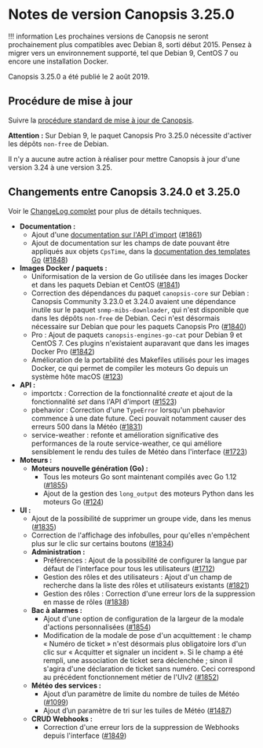 # Notes de version Canopsis 3.25.0

!!! information
    Les prochaines versions de Canopsis ne seront prochainement plus compatibles avec Debian 8, sorti début 2015. Pensez à migrer vers un environnement supporté, tel que Debian 9, CentOS 7 ou encore une installation Docker.

Canopsis 3.25.0 a été publié le 2 août 2019.

## Procédure de mise à jour

Suivre la [procédure standard de mise à jour de Canopsis](../guide-administration/mise-a-jour/index.md).

**Attention :** Sur Debian 9, le paquet Canopsis Pro 3.25.0 nécessite d'activer les dépôts `non-free` de Debian.

Il n'y a aucune autre action à réaliser pour mettre Canopsis à jour d'une version 3.24 à une version 3.25.

## Changements entre Canopsis 3.24.0 et 3.25.0

Voir le [ChangeLog complet](https://git.canopsis.net/canopsis/canopsis/blob/develop/CHANGELOG.md) pour plus de détails techniques.

*  **Documentation :**
    *  Ajout d'une [documentation sur l'API d'import](../guide-developpement/api/api-v2-import.md) ([#1861](https://git.canopsis.net/canopsis/canopsis/issues/1861))
    *  Ajout de documentation sur les champs de date pouvant être appliqués aux objets `CpsTime`, dans la [documentation des templates Go](../guide-administration/architecture-interne/templates-golang.md#declaration-de-variables) ([#1848](https://git.canopsis.net/canopsis/canopsis/issues/1848))
*  **Images Docker / paquets :**
    *  Uniformisation de la version de Go utilisée dans les images Docker et dans les paquets Debian et CentOS ([#1841](https://git.canopsis.net/canopsis/canopsis/issues/1841))
    *  Correction des dépendances du paquet `canopsis-core` sur Debian : Canopsis Community 3.23.0 et 3.24.0 avaient une dépendance inutile sur le paquet `snmp-mibs-downloader`, qui n'est disponible que dans les dépôts `non-free` de Debian. Ceci n'est désormais nécessaire sur Debian que pour les paquets Canopsis Pro ([#1840](https://git.canopsis.net/canopsis/canopsis/issues/1840))
    *  Pro : Ajout de paquets `canopsis-engines-go-cat` pour Debian 9 et CentOS 7. Ces plugins n'existaient auparavant que dans les images Docker Pro ([#1842](https://git.canopsis.net/canopsis/canopsis/issues/1842))
    *  Amélioration de la portabilité des Makefiles utilisés pour les images Docker, ce qui permet de compiler les moteurs Go depuis un système hôte macOS ([#123](https://git.canopsis.net/canopsis/go-engines/issues/123))
*  **API :**
    *  importctx : Correction de la fonctionnalité *create* et ajout de la fonctionnalité *set* dans l'API d'import ([#1523](https://git.canopsis.net/canopsis/canopsis/issues/1523))
    *  pbehavior : Correction d'une `TypeError` lorsqu'un pbehavior commence à une date future. Ceci pouvait notamment causer des erreurs 500 dans la Météo ([#1831](https://git.canopsis.net/canopsis/canopsis/issues/1831))
    *  service-weather : refonte et amélioration significative des performances de la route service-weather, ce qui améliore sensiblement le rendu des tuiles de Météo dans l'interface ([#1723](https://git.canopsis.net/canopsis/canopsis/issues/1723))
*  **Moteurs :**
    *  **Moteurs nouvelle génération (Go) :**
        *  Tous les moteurs Go sont maintenant compilés avec Go 1.12 ([#1855](https://git.canopsis.net/canopsis/canopsis/issues/1855))
        *  Ajout de la gestion des `long_output` des moteurs Python dans les moteurs Go ([#124](https://git.canopsis.net/canopsis/go-engines/issues/124))
*  **UI :**
    *  Ajout de la possibilité de supprimer un groupe vide, dans les menus ([#1835](https://git.canopsis.net/canopsis/canopsis/issues/1835))
    *  Correction de l'affichage des infobulles, pour qu'elles n'empêchent plus sur le clic sur certains boutons ([#1834](https://git.canopsis.net/canopsis/canopsis/issues/1834))
    *  **Administration :**
        *  Préférences : Ajout de la possibilité de configurer la langue par défaut de l'interface pour tous les utilisateurs ([#1712](https://git.canopsis.net/canopsis/canopsis/issues/1712))
        *  Gestion des rôles et des utilisateurs : Ajout d'un champ de recherche dans la liste des rôles et utilisateurs existants ([#1821](https://git.canopsis.net/canopsis/canopsis/issues/1821))
        *  Gestion des rôles : Correction d'une erreur lors de la suppression en masse de rôles ([#1838](https://git.canopsis.net/canopsis/canopsis/issues/1838))
    *  **Bac à alarmes :**
        *  Ajout d'une option de configuration de la largeur de la modale d'actions personnalisées ([#1854](https://git.canopsis.net/canopsis/canopsis/issues/1854))
        *  Modification de la modale de pose d'un acquittement : le champ « Numéro de ticket » n'est désormais plus obligatoire lors d'un clic sur « Acquitter et signaler un incident ». Si le champ a été rempli, une association de ticket sera déclenchée ; sinon il s'agira d'une déclaration de ticket sans numéro. Ceci correspond au précédent fonctionnement métier de l'UIv2 ([#1852](https://git.canopsis.net/canopsis/canopsis/issues/1852))
    *  **Météo des services :**
        *  Ajout d’un paramètre de limite du nombre de tuiles de Météo ([#1099](https://git.canopsis.net/canopsis/canopsis/issues/1099))
        *  Ajout d’un paramètre de tri sur les tuiles de Météo ([#1487](https://git.canopsis.net/canopsis/canopsis/issues/1487))
    *  **CRUD Webhooks :**
        *  Correction d'une erreur lors de la suppression de Webhooks depuis l'interface ([#1849](https://git.canopsis.net/canopsis/canopsis/issues/1849))
